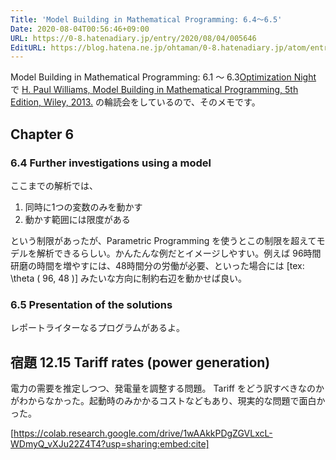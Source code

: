 ```yaml
---
Title: 'Model Building in Mathematical Programming: 6.4〜6.5'
Date: 2020-08-04T00:56:46+09:00
URL: https://0-8.hatenadiary.jp/entry/2020/08/04/005646
EditURL: https://blog.hatena.ne.jp/ohtaman/0-8.hatenadiary.jp/atom/entry/26006613609648364
---
```


	
Model Building in Mathematical Programming: 6.1 〜 6.3[Optimization Night](https://optimization.connpass.com/) で [H. Paul Williams, Model Building in Mathematical Programming, 5th Edition, Wiley, 2013.](https://www.amazon.co.jp/dp/B00B8Y6MIG) の輪読会をしているので、そのメモです。

## Chapter 6

### 6.4 Further investigations using a model

ここまでの解析では、

1. 同時に1つの変数のみを動かす
2. 動かす範囲には限度がある

という制限があったが、Parametric Programming を使うとこの制限を超えてモデルを解析できるらしい。かんたんな例だとイメージしやすい。例えば 96時間研磨の時間を増やすには、48時間分の労働が必要、といった場合には [tex: \theta ( 96, 48 )] みたいな方向に制約右辺を動かせば良い。

### 6.5 Presentation of the solutions
  
レポートライターなるプログラムがあるよ。

## 宿題 12.15 Tariff rates (power generation)

電力の需要を推定しつつ、発電量を調整する問題。 Tariff をどう訳すべきなのかがわからなかった。起動時のみかかるコストなどもあり、現実的な問題で面白かった。

[https://colab.research.google.com/drive/1wAAkkPDgZGVLxcL-WDmyQ_vXJu22Z4T4?usp=sharing:embed:cite]

